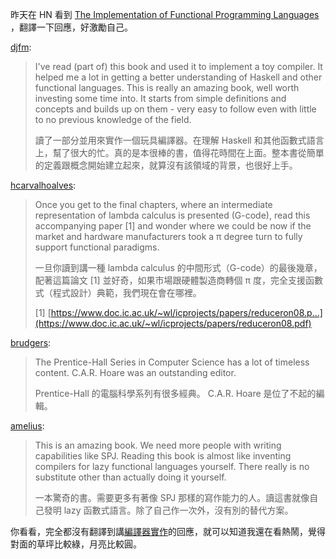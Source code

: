 昨天在 HN 看到 [The Implementation of Functional Programming Languages](https://news.ycombinator.com/item?id=10609960) ，翻譯一下回應，好激勵自己。

[djfm](https://news.ycombinator.com/item?id=10610737):

> I've read (part of) this book and used it to implement a toy compiler. It helped me a lot in getting a better understanding of Haskell and other functional languages. This is really an amazing book, well worth investing some time into. It starts from simple definitions and concepts and builds up on them - very easy to follow even with little to no previous knowledge of the field.
>
> 讀了一部分並用來實作一個玩具編譯器。在理解 Haskell 和其他函數式語言上，幫了很大的忙。真的是本很棒的書，值得花時間在上面。整本書從簡單的定義跟概念開始建立起來，就算沒有該領域的背景，也很好上手。

[hcarvalhoalves](https://news.ycombinator.com/item?id=10611674):

> Once you get to the final chapters, where an intermediate representation of lambda calculus is presented (G-code), read this accompanying paper [1] and wonder where we could be now if the market and hardware manufacturers took a π degree turn to fully support functional paradigms.
>
> 一旦你讀到講一種 lambda calculus 的中間形式（G-code）的最後幾章，配著這篇論文 [1] 並好奇，如果市場跟硬體製造商轉個 π 度，完全支援函數式（程式設計）典範，我們現在會在哪裡。
>
> [1] [https://www.doc.ic.ac.uk/~wl/icprojects/papers/reduceron08.p...](https://www.doc.ic.ac.uk/~wl/icprojects/papers/reduceron08.pdf)

[brudgers](https://news.ycombinator.com/item?id=10610722):

> The Prentice-Hall Series in Computer Science has a lot of timeless content. C.A.R. Hoare was an outstanding editor.
>
> Prentice-Hall 的電腦科學系列有很多經典。 C.A.R. Hoare 是位了不起的編輯。

[amelius](https://news.ycombinator.com/item?id=10610972):

> This is an amazing book. We need more people with writing capabilities like SPJ. Reading this book is almost like inventing compilers for lazy functional languages yourself. There really is no substitute other than actually doing it yourself.
>
> 一本驚奇的書。需要更多有著像 SPJ 那樣的寫作能力的人。讀這書就像自己發明 lazy 函數式語言。除了自己作一次外，沒有別的替代方案。

你看看，完全都沒有翻譯到講[編譯器實作](https://news.ycombinator.com/item?id=10610662)的回應，就可以知道我還在看熱鬧，覺得對面的草坪比較綠，月亮比較圓。
